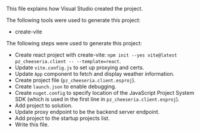 This file explains how Visual Studio created the project.

The following tools were used to generate this project:
- create-vite

The following steps were used to generate this project:
- Create react project with create-vite: `npm init --yes vite@latest pz_cheeseria.client -- --template=react`.
- Update `vite.config.js` to set up proxying and certs.
- Update `App` component to fetch and display weather information.
- Create project file (`pz_cheeseria.client.esproj`).
- Create `launch.json` to enable debugging.
- Create `nuget.config` to specify location of the JavaScript Project System SDK (which is used in the first line in `pz_cheeseria.client.esproj`).
- Add project to solution.
- Update proxy endpoint to be the backend server endpoint.
- Add project to the startup projects list.
- Write this file.
